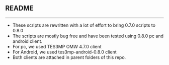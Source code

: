 ## README
***
* These scripts are rewritten with a lot of effort to bring 0.7.0 scripts to 0.8.0
* The scripts are mostly bug free and have been tested using 0.8.0 pc and android client.
* For pc, we used TES3MP OMW 4.7.0 client
* For Android, we used tes3mp-android-0.8.0 client
* Both clients are attached in parent folders of this repo.